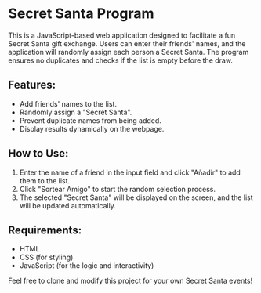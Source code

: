 # Secret Santa Program

This is a JavaScript-based web application designed to facilitate a fun Secret Santa gift exchange. Users can enter their friends' names, and the application will randomly assign each person a Secret Santa. The program ensures no duplicates and checks if the list is empty before the draw.

## Features:
- Add friends' names to the list.
- Randomly assign a "Secret Santa".
- Prevent duplicate names from being added.
- Display results dynamically on the webpage.

## How to Use:
1. Enter the name of a friend in the input field and click "Añadir" to add them to the list.
2. Click "Sortear Amigo" to start the random selection process.
3. The selected "Secret Santa" will be displayed on the screen, and the list will be updated automatically.

## Requirements:
- HTML
- CSS (for styling)
- JavaScript (for the logic and interactivity)

Feel free to clone and modify this project for your own Secret Santa events!
